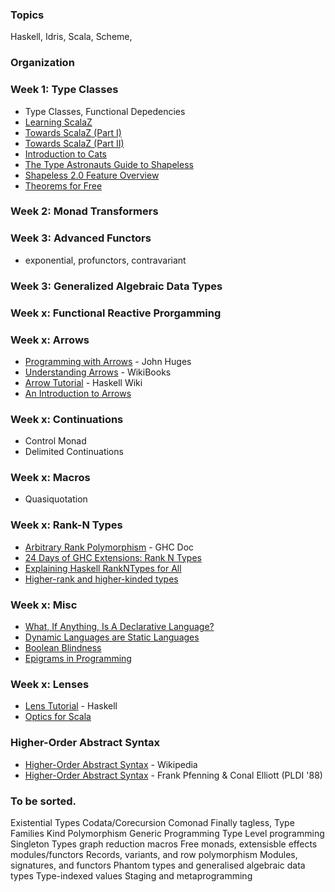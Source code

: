 ### Topics

Haskell, Idris, Scala, Scheme,

### Organization

### Week 1: Type Classes

- Type Classes, Functional Depedencies
- [Learning ScalaZ](http://eed3si9n.com/learning-scalaz/index.html)
- [Towards ScalaZ (Part I)](http://typelevel.org/blog/2013/10/13/towards-scalaz-1.html)
- [Towards ScalaZ (Part II)](http://typelevel.org/blog/2013/12/15/towards-scalaz-2.html)
- [Introduction to Cats](http://underscore.io/blog/posts/2015/06/10/an-introduction-to-cats.html)
- [The Type Astronauts Guide to Shapeless](https://github.com/underscoreio/shapeless-guide/blob/develop/dist/shapeless-guide.pdf)
- [Shapeless 2.0 Feature Overview](https://github.com/milessabin/shapeless/wiki/Feature-overview:-shapeless-2.0.0)
- [Theorems for Free](http://www.cs.sfu.ca/CourseCentral/831/burton/Notes/July14/free.pdf)

### Week 2: Monad Transformers

### Week 3: Advanced Functors

- exponential, profunctors, contravariant

### Week 3: Generalized Algebraic Data Types 

### Week x: Functional Reactive Prorgamming

### Week x: Arrows

- [Programming with Arrows](http://www.cse.chalmers.se/~rjmh/afp-arrows.pdf) - John Huges
- [Understanding Arrows](https://en.wikibooks.org/wiki/Haskell/Understanding_arrows) - WikiBooks
- [Arrow Tutorial](https://wiki.haskell.org/Arrow_tutorial) - Haskell Wiki
- [An Introduction to Arrows](http://blog.thecrossbowstore.com/2016/04/06/an-introduction-into-building-your-own-arrows/)

### Week x: Continuations

- Control Monad
- Delimited Continuations

### Week x: Macros

- Quasiquotation

### Week x: Rank-N Types

- [Arbitrary Rank Polymorphism](https://downloads.haskell.org/~ghc/latest/docs/html/users_guide/glasgow_exts.html#arbitrary-rank-polymorphism) - GHC Doc
- [24 Days of GHC Extensions: Rank N Types](https://ocharles.org.uk/blog/guest-posts/2014-12-18-rank-n-types.html)
- [Explaining Haskell RankNTypes for All](http://sleepomeno.github.io/blog/2014/02/12/Explaining-Haskell-RankNTypes-for-all/)
- [Higher-rank and higher-kinded types](https://www.stephanboyer.com/post/115/higher-rank-and-higher-kinded-types)

### Week x: Misc

- [What, If Anything, Is A Declarative Language?](https://existentialtype.wordpress.com/2013/07/18/what-if-anything-is-a-declarative-language/)
- [Dynamic Languages are Static Languages](https://existentialtype.wordpress.com/2011/03/19/dynamic-languages-are-static-languages/)
- [Boolean Blindness](http://www.cs.yale.edu/homes/perlis-alan/quotes.html)
- [Epigrams in Programming](http://www.cs.yale.edu/homes/perlis-alan/quotes.html)

### Week x: Lenses

- [Lens Tutorial](https://hackage.haskell.org/package/lens-tutorial-1.0.2/docs/Control-Lens-Tutorial.html) - Haskell
- [Optics for Scala](http://julien-truffaut.github.io/Monocle/)

### Higher-Order Abstract Syntax

- [Higher-Order Abstract Syntax](https://en.wikipedia.org/wiki/Higher-order_abstract_syntax) - Wikipedia
- [Higher-Order Abstract Syntax](http://www.cs.cmu.edu/afs/cs/Web/People/fp/papers/pldi88.pdf) - Frank Pfenning & Conal Elliott (PLDI '88)


### To be sorted.

Existential Types
Codata/Corecursion
Comonad
Finally tagless,
Type Families
Kind Polymorphism
Generic Programming
Type Level programming
Singleton Types
graph reduction
macros
Free monads, extensisble effects
modules/functors
Records, variants, and row polymorphism
Modules, signatures, and functors
Phantom types and generalised algebraic data types
Type-indexed values
Staging and metaprogramming
